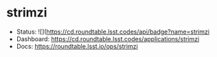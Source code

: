 # strimzi

- Status: ![](https://cd.roundtable.lsst.codes/api/badge?name=strimzi
- Dashboard: https://cd.roundtable.lsst.codes/applications/strimzi
- Docs: https://roundtable.lsst.io/ops/strimzi
